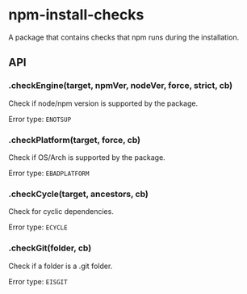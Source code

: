# npm-install-checks

A package that contains checks that npm runs during the installation.


































































<extoc></extoc>

## API

### .checkEngine(target, npmVer, nodeVer, force, strict, cb)
Check if node/npm version is supported by the package.

Error type: `ENOTSUP`

### .checkPlatform(target, force, cb)
Check if OS/Arch is supported by the package.

Error type: `EBADPLATFORM`

### .checkCycle(target, ancestors, cb)
Check for cyclic dependencies.

Error type: `ECYCLE`

### .checkGit(folder, cb)
Check if a folder is a .git folder.

Error type: `EISGIT`
